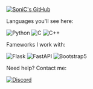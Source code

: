 [![SoniC's GitHub](https://github-readme-stats.vercel.app/api?username=SoniC-1337&count_private=true&hide=issues&show_icons=true)](https://github.com/SoniC-1337/)


Languages you'll see here:

![Python](https://img.shields.io/badge/python-3670A0?style=for-the-badge&logo=python&logoColor=ffdd54)
![C](https://img.shields.io/badge/c-%2300599C.svg?style=for-the-badge&logo=c&logoColor=white)
![C++](https://img.shields.io/badge/c++-%2300599C.svg?style=for-the-badge&logo=c%2B%2B&logoColor=white)

Fameworks I work with:

![Flask](https://img.shields.io/badge/flask-%2300599C.svg?style=for-the-badge&logo=flask&logoColor=white)
![FastAPI](https://img.shields.io/badge/fastapi-%2300599C.svg?style=for-the-badge&logo=fastapi&logoColor=white)
![Bootstrap5](https://img.shields.io/badge/bootstrap5-%2300599C.svg?style=for-the-badge&logo=bootstrap&logoColor=white)


Need help? Contact me:

[![Discord](https://img.shields.io/badge/Atom%20Auth%20Discord-5865F2?style=for-the-badge&logo=discord&logoColor=white)](https://discord.gg/DDUcysQxtF)
